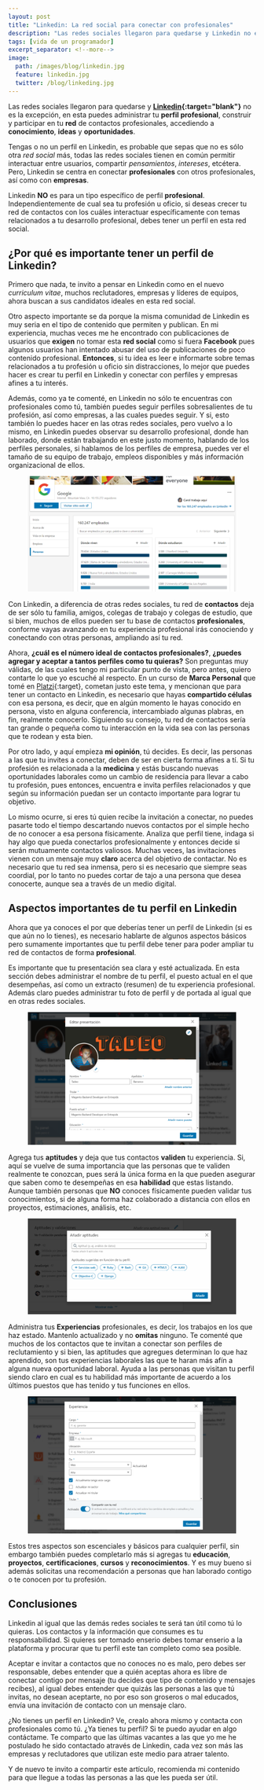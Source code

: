 ```yaml
---
layout: post
title: "Linkedin: La red social para conectar con profesionales"
description: "Las redes sociales llegaron para quedarse y Linkedin no es la excepción, esta te permite administrar tu perfil profesional, construir y participar en tu red profesional, accediendo a conocimiento, ideas y oportunidades."
tags: [vida de un programador]
excerpt_separator: <!--more-->
image:
  path: /images/blog/linkedin.jpg
  feature: linkedin.jpg
  twitter: /blog/linkeding.jpg
---
```


Las redes sociales llegaron para quedarse y **[Linkedin](https://www.linkedin.com/){:target="blank"}** no es la excepción, en esta puedes administrar tu **perfil profesional**, construir y participar en tu **red** de contactos profesionales, accediendo a **conocimiento**, **ideas** y **oportunidades**.

<!--more-->

Tengas o no un perfil en Linkedin, es probable que sepas que no es sólo otra *red social* más, todas las redes sociales tienen en común permitir interactuar entre usuarios, compartir *pensamientos*, *intereses*, etcétera. Pero, Linkedin se centra en conectar **profesionales** con otros profesionales, así como con **empresas**.

Linkedin **NO** es para un tipo  específico de perfil **profesional**. Independientemente de cual sea tu profesión u oficio, si deseas crecer tu red de contactos con los cuáles interactuar específicamente con temas relacionados a tu desarrollo profesional, debes tener un perfil en esta red social.

## ¿Por qué es importante tener un perfil de Linkedin?

Primero que nada, te invito a pensar en Linkedin como en el nuevo *curriculum vitae*, muchos reclutadores, empresas y líderes de equipos, ahora buscan a sus candidatos ideales en esta red social.

Otro aspecto importante se da porque la misma comunidad de Linkedin es muy seria en el tipo de contenido que permiten y publican. En mi experiencia, muchas veces me he encontrado con publicaciones de usuarios que **exigen** no tomar esta **red social** como si fuera **Facebook** pues algunos usuarios han intentado abusar del uso de publicaciones de poco contenido profesional. **Entonces**, si tu idea es leer e informarte sobre temas relacionados a tu profesión u oficio sin distracciones, lo mejor que puedes hacer es crear tu perfil en Linkedin y conectar con perfiles y empresas afines a tu interés.

Además, como ya te comenté, en Linkedin no sólo te encuentras con profesionales como tú, también puedes seguir perfiles sobresalientes de tu profesión, así como empresas, a las cuales puedes seguir. Y si, esto también lo puedes hacer en las otras redes sociales, pero vuelvo a lo mismo, en Linkedin puedes observar su desarrollo profesional, donde han laborado, donde están trabajando en este justo momento, hablando de los perfiles personales, si hablamos de los perfiles de empresa, puedes ver el tamaño de su equipo de trabajo, empleos disponibles y más información organizacional de ellos.

<figure>
	<a href="/images/blog/linkedin/google.png">
		<img src="/images/blog/linkedin/google.png" alt="Google at Linkedin">
	</a>
</figure>

Con Linkedin, a diferencia de otras redes sociales, tu red de **contactos** deja de ser sólo tu familia, amigos, colegas de trabajo y colegas de estudio, que si bien, muchos de ellos pueden ser tu base de contactos **profesionales**, conforme vayas avanzando en tu experiencia profesional irás conociendo y conectando con otras personas, ampliando así tu red.

Ahora, **¿cuál es el número ideal de contactos profesionales?**, **¿puedes agregar y aceptar a tantos perfiles como tu quieras?** Son preguntas muy válidas, de las cuales tengo mi particular punto de vista, pero antes, quiero contarte lo que yo escuché al respecto. En un curso de **Marca Personal** que tomé en [Platzi](https://platzi.com/){:target}, cometan justo este tema, y mencionan que para tener un contacto en Linkedin, es necesario que hayas **compartido células** con esa persona, es decir, que en algún momento le hayas conocido en persona, visto en alguna conferencia, intercambiado algunas plabras, en fin, realmente conocerlo. Siguiendo su consejo, tu red de contactos sería tan grande o pequeña como tu interacción en la vida sea con las personas que te rodean y esta bien.

Por otro lado, y aquí empieza **mi opinión**, tú decides. Es decir, las personas a las que tu invites a conectar, deben de ser en cierta forma afines a tí. Si tu profesión es relacionada a la **medicina** y estás buscando nuevas oportunidades laborales como un cambio de residencia para llevar a cabo tu profesión, pues entonces, encuentra e invita perfiles relacionados y que según su información puedan ser un contacto importante para lograr tu objetivo.

Lo mismo ocurre, si eres tú quien recibe la invitación a conectar, no puedes pasarte todo el tiempo descartando nuevos contactos por el simple hecho de no conocer a esa persona físicamente. Analiza que perfil tiene, indaga si hay algo que pueda conectarlos profesionalmente y entonces decide si serán mutuamente contactos valiosos. Muchas veces, las invitaciones vienen con un mensaje muy **claro** acerca del objetivo de contactar. No es necesario que tu red sea inmensa, pero si es necesario que siempre seas coordial, por lo tanto no puedes cortar de tajo a una persona que desea conocerte, aunque sea a través de un medio digital.

## Aspectos importantes de tu perfil en Linkedin

Ahora que ya conoces el por que deberías tener un perfil de Linkedin (si es que aún no lo tienes), es necesario hablarte de algunos aspectos básicos pero sumamente importantes que tu perfil debe tener para poder ampliar tu red de contactos de forma **profesional**.

Es importante que tu presentación sea clara y esté actualizada. En esta sección debes administrar el nombre de tu perfil, el puesto actual en el que desempeñas, así como un extracto (resumen) de tu experiencia profesional. Además claro puedes administrar tu foto de perfil y de portada al igual que en otras redes sociales.

<figure>
	<a href="/images/blog/linkedin/presentacion.png">
		<img src="/images/blog/linkedin/presentacion.png" alt="Profile presentation at Linkedin">
	</a>
</figure>

Agrega tus **aptitudes** y deja que tus contactos **validen** tu experiencia. Si, aquí se vuelve de suma importancia que las personas que te validen realmente te conozcan, pues será la única forma en la que pueden asegurar que saben como te desempeñas en esa **habilidad** que estas listando. Aunque también personas que **NO** conoces físicamente pueden validar tus conocimientos, si de alguna forma haz colaborado a distancia con ellos en proyectos, estimaciones, análisis, etc.

<figure>
	<a href="/images/blog/linkedin/skills.png">
		<img src="/images/blog/linkedin/skills.png" alt="Add skills to you Linkedin profile">
	</a>
</figure>

Administra tus **Experiencias** profesionales, es decir, los trabajos en los que haz estado. Mantenlo actualizado y no **omitas** ninguno. Te comenté que muchos de los contactos que te invitan a conectar son perfiles de reclutamiento y si bien, las aptitudes que agregues determinan lo que haz aprendido, son tus experiencias laborales las que te haran más afín a alguna nueva oportunidad laboral. Ayuda a las personas que visitan tu perfil siendo claro en cual es tu habilidad más importante de acuerdo a los últimos puestos que has tenido y tus funciones en ellos.

<figure>
	<a href="/images/blog/linkedin/jobs.png">
		<img src="/images/blog/linkedin/jobs.png" alt="Add jobs to you Linkedin profile">
	</a>
</figure>

Estos tres aspectos son escenciales y básicos para cualquier perfil, sin embargo también puedes completarlo más si agregas tu **educación**, **proyectos**, **certificaciones**, **cursos** y **reconocimientos**. Y es muy bueno si además solicitas una recomendación a personas que han laborado contigo o te conocen por tu profesión.

## Conclusiones

Linkedin al igual que las demás redes sociales te será tan útil como tú lo quieras. Los contactos y la información que consumes es tu responsabilidad. Si quieres ser tomado enserio debes tomar enserio a la plataforma y procurar que tu perfil este tan completo como sea posible.

Aceptar e invitar a contactos que no conoces no es malo, pero debes ser responsable, debes entender que a quién aceptas ahora es libre de conectar contigo por mensaje (tu decides que tipo de contenido y mensajes recibes), al igual debes entender que quizás las personas a las que tú invitas, no desean aceptarte, no por eso son groseros o mal educados, envía una invitación de contacto con un mensaje claro.

¿No tienes un perfil en Linkedin? Ve, crealo ahora mismo y contacta con profesionales como tú. ¿Ya tienes tu perfil? Si te puedo ayudar en algo contáctame. Te comparto que las últimas vacantes a las que yo me he postulado he sido contactado através de Linkedin, cada vez son más las empresas y reclutadores que utilizan este medio para atraer talento.

Y de nuevo te invito a compartir este artículo, recomienda mi contenido para que llegue a todas las personas a las que les pueda ser útil.